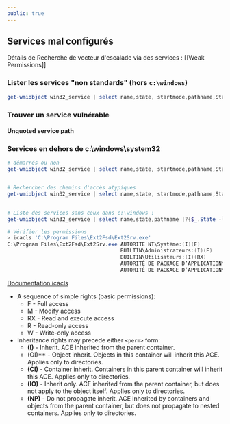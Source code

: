 ```yaml
---
public: true
---
```


## Services mal configurés

Détails de Recherche de vecteur d'escalade via des services : [[Weak Permissions]]

### Lister les services "non standards" (hors `c:\windows`)

```powershell
get-wmiobject win32_service | select name,state, startmode,pathname,StartName | ?{$_.StartName -eq "LocalSystem" -and $_.pathname -notlike "c:\Windows\System32\*" }|ft
```

### Trouver un service vulnérable

#### Unquoted service path


### Services en dehors de c:\windows\system32

```powershell
# démarrés ou non
get-wmiobject win32_service | select name,state, startmode,pathname,StartName | ?{$_.StartName -eq "LocalSystem" -and $_.pathname -notlike "c:\Windows\System32\*" }|ft


# Rechercher des chemins d'accès atypiques 
get-wmiobject win32_service | select name,state, startmode,pathname,StartName |?{$_.State -like 'Running'}|Sort StartName | ft

  
# Liste des services sans ceux dans c:\windows :
get-wmiobject win32_service | select name,state,pathname |?{$_.State -like 'Running'} |? {$_.Pathname -notmatch 'c:\\Windows\\.*' }

# Vérifier les permissions
> icacls 'C:\Program Files\Ext2Fsd\Ext2Srv.exe'
C:\Program Files\Ext2Fsd\Ext2Srv.exe AUTORITE NT\Système:(I)(F)
                                     BUILTIN\Administrateurs:(I)(F)
                                     BUILTIN\Utilisateurs:(I)(RX)
                                     AUTORITÉ DE PACKAGE D’APPLICATION\TOUS LES PACKAGES D’APPLICATION:(I)(RX)
                                     AUTORITÉ DE PACKAGE D’APPLICATION\TOUS LES PACKAGES D’APPLICATION RESTREINTS:(I)(RX)

```

[Documentation icacls](https://learn.microsoft.com/en-us/windows-server/administration/windows-commands/icacls)

- A sequence of simple rights (basic permissions):
	- F - Full access
	- M - Modify access
	- RX - Read and execute access
	- R - Read-only access
	- W - Write-only access
- Inheritance rights may precede either `<perm>` form:
	- **(I)** - Inherit. ACE inherited from the parent container.
	- (OI)** - Object inherit. Objects in this container will inherit this ACE. Applies only to directories.
	- **(CI)** - Container inherit. Containers in this parent container will inherit this ACE. Applies only to directories.
	- **(IO)** - Inherit only. ACE inherited from the parent container, but does not apply to the object itself. Applies only to directories.
	- **(NP)** - Do not propagate inherit. ACE inherited by containers and objects from the parent container, but does not propagate to nested containers. Applies only to directories.
